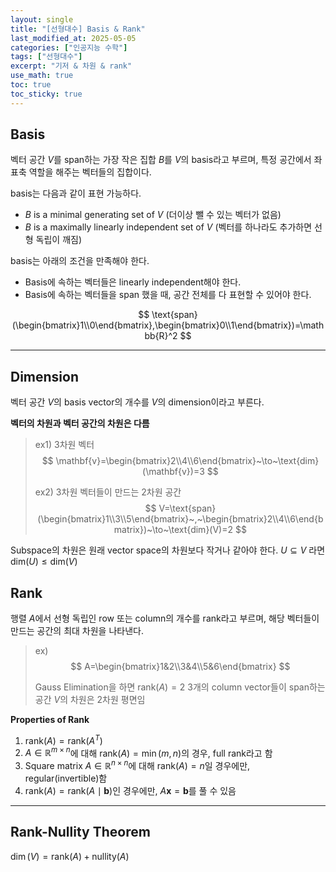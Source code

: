 ```yaml
---
layout: single
title: "[선형대수] Basis & Rank"
last_modified_at: 2025-05-05
categories: ["인공지능 수학"]
tags: ["선형대수"]
excerpt: "기저 & 차원 & rank"
use_math: true
toc: true
toc_sticky: true
---
```


## Basis

벡터 공간 $V$를 span하는 가장 작은 집합 $B$를 $V$의 basis라고 부르며, 특정 공간에서 좌표축 역할을 해주는 벡터들의 집합이다.


basis는 다음과 같이 표현 가능하다.
- $B$ is a minimal generating set of $V$ (더이상 뺄 수 있는 벡터가 없음)
- $B$ is a maximally linearly independent set of $V$ (벡터를 하나라도 추가하면 선형 독립이 깨짐)
    
basis는 아래의 조건을 만족해야 한다.
- Basis에 속하는 벡터들은 linearly independent해야 한다.
- Basis에 속하는 벡터들을 span 했을 때, 공간 전체를 다 표현할 수 있어야 한다.
        
$$
\text{span}(\begin{bmatrix}1\\0\end{bmatrix},\begin{bmatrix}0\\1\end{bmatrix})=\mathbb{R}^2
$$

---

## Dimension

벡터 공간 $V$의 basis vector의 개수를 $V$의 dimension이라고 부른다.

**벡터의 차원과 벡터 공간의 차원은 다름**

> ex1) 3차원 벡터
> $$
> \mathbf{v}=\begin{bmatrix}2\\4\\6\end{bmatrix}~\to~\text{dim}(\mathbf{v})=3
> $$
>
> ex2) 3차원 벡터들이 만드는 2차원 공간
> $$
> V=\text{span}(\begin{bmatrix}1\\3\\5\end{bmatrix}~,~\begin{bmatrix}2\\4\\6\end{bmatrix})~\to~\text{dim}(V)=2
> $$

Subspace의 차원은 원래 vector space의 차원보다 작거나 같아야 한다.
$U\subseteq V$ 라면 $\text{dim}(U)\leq \text{dim}(V)$

## Rank

행렬 $A$에서 선형 독립인 row 또는 column의 개수를 rank라고 부르며, 해당 벡터들이 만드는 공간의 최대 차원을 나타낸다.

> ex)
> $$
> A=\begin{bmatrix}1&2\\3&4\\5&6\end{bmatrix}
> $$
>
> Gauss Elimination을 하면
> $\text{rank}(A)=2$
> 3개의 column vector들이 span하는 공간 $V$의 차원은 2차원 평면임

**Properties of Rank**

1. $\text{rank}(A)=\text{rank}(A^T)$
2. $A\in\mathbb{R}^{m\times n}$에 대해 $\text{rank}(A)=\min(m,n)$의 경우, full rank라고 함
3. Square matrix $A\in\mathbb{R}^{n\times n}$에 대해 $\text{rank}(A)=n$일 경우에만, regular(invertible)함
4. $\text{rank}(A)=\text{rank}(A\mid \mathbf{b})$인 경우에만, $A\mathbf{x}=\mathbf{b}$를 풀 수 있음

---

## Rank-Nullity Theorem

$\dim(V)=\text{rank}(A)+\text{nullity}(A)$
